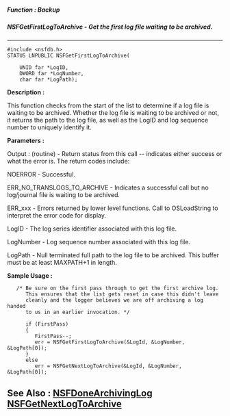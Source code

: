 ##### Function : Backup
##### NSFGetFirstLogToArchive - Get the first log file waiting to be archived.
---
```
#include <nsfdb.h>
STATUS LNPUBLIC NSFGetFirstLogToArchive(

	UNID far *LogID,
	DWORD far *LogNumber,
	char far *LogPath);
```
**Description :**

This function checks from the start of the list to determine if a log file is 
waiting to be archived.  Whether the log file is waiting to be archived or not, 
it returns the path to the log file, as well as the LogID and log sequence 
number to uniquely identify it.

**Parameters :**

Output :
(routine)  -  Return status from this call -- indicates either success or what the error is. The return codes include:

NOERROR - Successful.

ERR_NO_TRANSLOGS_TO_ARCHIVE - Indicates a successful call but no log/journal file is waiting to be archived.

ERR_xxx - Errors returned by lower level functions.  Call to OSLoadString to interpret the error code for display.


LogID  -  The log series identifier associated with this log file.

LogNumber  -  Log sequence number associated with this log file.

LogPath  -  Null terminated full path to the log file to be archived.  This buffer must be at least MAXPATH+1 in length.


**Sample Usage :**
```
   /* Be sure on the first pass through to get the first archive log.
      This ensures that the list gets reset in case this didn't leave
      cleanly and the logger believes we are off archiving a log handed
      to us in an earlier invocation. */

      if (FirstPass)
      {
         FirstPass--;
         err = NSFGetFirstLogToArchive(&LogId, &LogNumber, &LogPath[0]);
      }
      else
         err = NSFGetNextLogToArchive(&LogId, &LogNumber, &LogPath[0]);
```
**See Also :**
[NSFDoneArchivingLog](/reference/Func/NSFDoneArchivingLog)
[NSFGetNextLogToArchive](/reference/Func/NSFGetNextLogToArchive)
---
